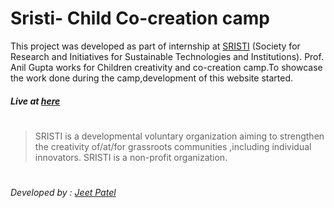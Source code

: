 # Sristi- Child Co-creation camp  

This project was developed as part of internship at [SRISTI] (Society for Research and Initiatives for Sustainable Technologies and Institutions). Prof. Anil Gupta works for Children creativity and co-creation camp.To showcase the work done during the camp,development of this website started.

##### Live at [here]
#

> SRISTI is a developmental voluntary organization aiming to  strengthen the creativity of/at/for grassroots communities ,including individual innovators. SRISTI is a non-profit organization.

#

###### Developed by :  [Jeet Patel] 


[//]: # (These are reference links used in the body of this note and get stripped out when the markdown processor does its job. There is no need to format nicely because it shouldn't be seen. Thanks SO - http://stackoverflow.com/questions/4823468/store-comments-in-markdown-syntax)


   [SRISTI]: <http://www.sristi.org/about-us/>
   [here]: <https://jeetmpatel1.github.io/child_sristi>
   [git-repo-url]: <https://github.com/jeetmpatel1/technoaspire-15.git>
   [Jeet Patel]: <https://www.linkedin.com/in/jeetmpatel1/>
   [Bhargav Patel]: <https://www.linkedin.com/in/bhargavkumar-patel/>
   [Meett Patel]: <https://in.linkedin.com/in/meett-patel-28768b112>
